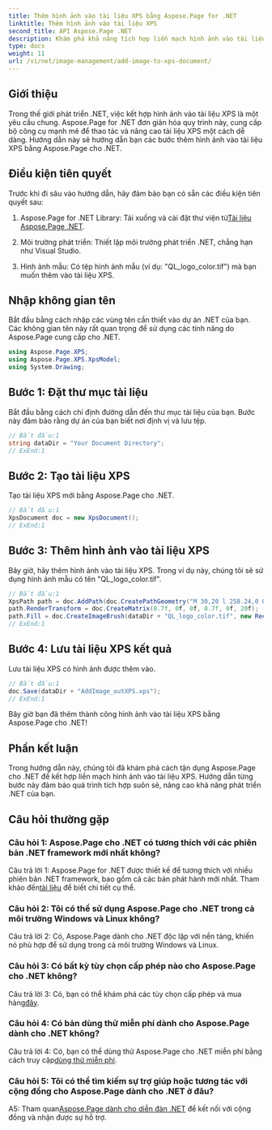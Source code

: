```yaml
---
title: Thêm hình ảnh vào tài liệu XPS bằng Aspose.Page for .NET
linktitle: Thêm hình ảnh vào tài liệu XPS
second_title: API Aspose.Page .NET
description: Khám phá khả năng tích hợp liền mạch hình ảnh vào tài liệu XPS với Aspose.Page cho .NET. Hãy làm theo hướng dẫn từng bước của chúng tôi để có trải nghiệm phát triển suôn sẻ.
type: docs
weight: 11
url: /vi/net/image-management/add-image-to-xps-document/
---
```

## Giới thiệu

Trong thế giới phát triển .NET, việc kết hợp hình ảnh vào tài liệu XPS là một yêu cầu chung. Aspose.Page for .NET đơn giản hóa quy trình này, cung cấp bộ công cụ mạnh mẽ để thao tác và nâng cao tài liệu XPS một cách dễ dàng. Hướng dẫn này sẽ hướng dẫn bạn các bước thêm hình ảnh vào tài liệu XPS bằng Aspose.Page cho .NET.

## Điều kiện tiên quyết

Trước khi đi sâu vào hướng dẫn, hãy đảm bảo bạn có sẵn các điều kiện tiên quyết sau:

1.  Aspose.Page for .NET Library: Tải xuống và cài đặt thư viện từ[Tài liệu Aspose.Page .NET](https://reference.aspose.com/page/net/).

2. Môi trường phát triển: Thiết lập môi trường phát triển .NET, chẳng hạn như Visual Studio.

3. Hình ảnh mẫu: Có tệp hình ảnh mẫu (ví dụ: "QL_logo_color.tif") mà bạn muốn thêm vào tài liệu XPS.

## Nhập không gian tên

Bắt đầu bằng cách nhập các vùng tên cần thiết vào dự án .NET của bạn. Các không gian tên này rất quan trọng để sử dụng các tính năng do Aspose.Page cung cấp cho .NET.

```csharp
using Aspose.Page.XPS;
using Aspose.Page.XPS.XpsModel;
using System.Drawing;
```

## Bước 1: Đặt thư mục tài liệu

Bắt đầu bằng cách chỉ định đường dẫn đến thư mục tài liệu của bạn. Bước này đảm bảo rằng dự án của bạn biết nơi định vị và lưu tệp.

```csharp
// Bắt đầu:1
string dataDir = "Your Document Directory";
// ExEnd:1
```

## Bước 2: Tạo tài liệu XPS

Tạo tài liệu XPS mới bằng Aspose.Page cho .NET.

```csharp
// Bắt đầu:1
XpsDocument doc = new XpsDocument();
// ExEnd:1
```

## Bước 3: Thêm hình ảnh vào tài liệu XPS

Bây giờ, hãy thêm hình ảnh vào tài liệu XPS. Trong ví dụ này, chúng tôi sẽ sử dụng hình ảnh mẫu có tên "QL_logo_color.tif".

```csharp
// Bắt đầu:1
XpsPath path = doc.AddPath(doc.CreatePathGeometry("M 30,20 l 258.24,0 0,56.64 -258.24,0 Z"));
path.RenderTransform = doc.CreateMatrix(0.7f, 0f, 0f, 0.7f, 0f, 20f);
path.Fill = doc.CreateImageBrush(dataDir + "QL_logo_color.tif", new RectangleF(0f, 0f, 258.24f, 56.64f), new RectangleF(50f, 20f, 193.68f, 42.48f));
// ExEnd:1
```

## Bước 4: Lưu tài liệu XPS kết quả

Lưu tài liệu XPS có hình ảnh được thêm vào.

```csharp
// Bắt đầu:1
doc.Save(dataDir + "AddImage_outXPS.xps");
// ExEnd:1
```

Bây giờ bạn đã thêm thành công hình ảnh vào tài liệu XPS bằng Aspose.Page cho .NET!

## Phần kết luận

Trong hướng dẫn này, chúng tôi đã khám phá cách tận dụng Aspose.Page cho .NET để kết hợp liền mạch hình ảnh vào tài liệu XPS. Hướng dẫn từng bước này đảm bảo quá trình tích hợp suôn sẻ, nâng cao khả năng phát triển .NET của bạn.

## Câu hỏi thường gặp

### Câu hỏi 1: Aspose.Page cho .NET có tương thích với các phiên bản .NET framework mới nhất không?

 Câu trả lời 1: Aspose.Page for .NET được thiết kế để tương thích với nhiều phiên bản .NET framework, bao gồm cả các bản phát hành mới nhất. Tham khảo đến[tài liệu](https://reference.aspose.com/page/net/) để biết chi tiết cụ thể.

### Câu hỏi 2: Tôi có thể sử dụng Aspose.Page cho .NET trong cả môi trường Windows và Linux không?

Câu trả lời 2: Có, Aspose.Page dành cho .NET độc lập với nền tảng, khiến nó phù hợp để sử dụng trong cả môi trường Windows và Linux.

### Câu hỏi 3: Có bất kỳ tùy chọn cấp phép nào cho Aspose.Page cho .NET không?

 Câu trả lời 3: Có, bạn có thể khám phá các tùy chọn cấp phép và mua hàng[đây](https://purchase.aspose.com/buy).

### Câu hỏi 4: Có bản dùng thử miễn phí dành cho Aspose.Page dành cho .NET không?

 Câu trả lời 4: Có, bạn có thể dùng thử Aspose.Page cho .NET miễn phí bằng cách truy cập[dùng thử miễn phí](https://releases.aspose.com/).

### Câu hỏi 5: Tôi có thể tìm kiếm sự trợ giúp hoặc tương tác với cộng đồng cho Aspose.Page dành cho .NET ở đâu?

 A5: Tham quan[Aspose.Page dành cho diễn đàn .NET](https://forum.aspose.com/c/page/39) để kết nối với cộng đồng và nhận được sự hỗ trợ.